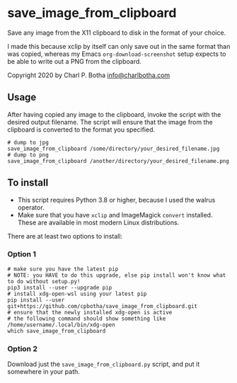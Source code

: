 # save_image_from_clipboard

Save any image from the X11 clipboard to disk in the format of your choice.

I made this because xclip by itself can only save out in the same format than
was copied, whereas my Emacs `org-download-screenshot` setup expects to be able
to write out a PNG from the clipboard.

Copyright 2020 by Charl P. Botha <info@charlbotha.com>

## Usage

After having copied any image to the clipboard, invoke the script with the
desired output filename. The script will ensure that the image from the
clipboard is converted to the format you specified.

```shell
# dump to jpg
save_image_from_clipboard /some/directory/your_desired_filename.jpg
# dump to png
save_image_from_clipboard /another/directory/your_desired_filename.png
```

## To install

- This script requires Python 3.8 or higher, because I used the walrus operator.
- Make sure that you have `xclip` and ImageMagick `convert` installed. These are
  available in most modern Linux distributions.

There are at least two options to install:

### Option 1

```shell
# make sure you have the latest pip
# NOTE: you HAVE to do this upgrade, else pip install won't know what to do without setup.py!
pip3 install --user --upgrade pip
# install xdg-open-wsl using your latest pip
pip install --user git+https://github.com/cpbotha/save_image_from_clipboard.git
# ensure that the newly installed xdg-open is active
# the following command should show something like /home/username/.local/bin/xdg-open
which save_image_from_clipboard
```

### Option 2

Download just the `save_image_from_clipboard.py` script, and put it somewhere in
your path.
